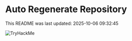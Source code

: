 # Auto Regenerate Repository

This README was last updated: 2025-10-06 09:32:45

 ![TryHackMe](https://tryhackme.com/badge/533634)